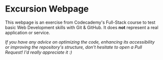 # Excursion Webpage

This webpage is an exercise from Codecademy's Full-Stack course to test basic Web Development skills with Git & GitHub. It does **not** represent a real application or service.

_If you have any advice on optimizing the code, enhancing its accessibility or improving the repository's structure, don't hesitate to open a Pull Request! I'd really appreciate it :)_